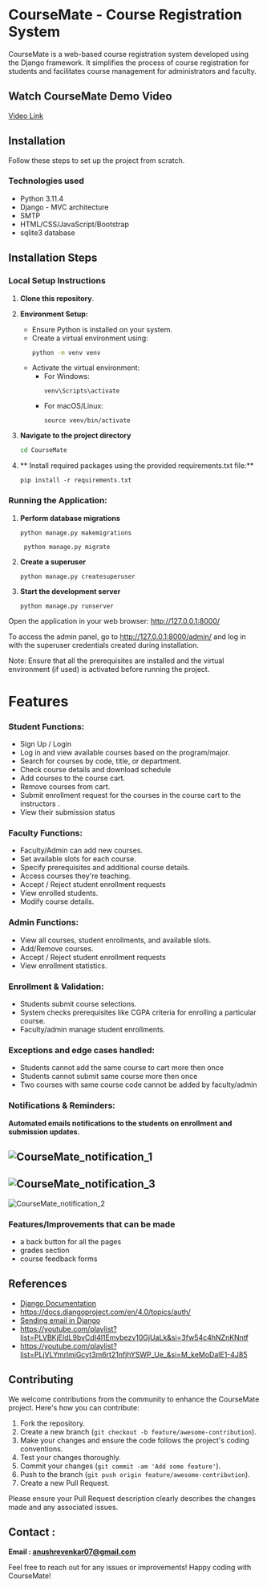 # CourseMate - Course Registration System

CourseMate is a web-based course registration system developed using the Django framework. It simplifies the process of course registration for students and facilitates course management for administrators and faculty.

## Watch CourseMate Demo Video

[Video Link](https://drive.google.com/file/d/1SXEztR2rfXsj0CFK44OlWZoXUXs6pazI/view?usp=drive_link) 

## Installation

Follow these steps to set up the project from scratch.

### Technologies used

- Python 3.11.4
- Django - MVC architecture
- SMTP
- HTML/CSS/JavaScript/Bootstrap
- sqlite3 database


## Installation Steps

### Local Setup Instructions
1. **Clone this repository**.

2. **Environment Setup:**
   - Ensure Python is installed on your system.
   - Create a virtual environment using:
     ```bash
     python -m venv venv
     ```
   - Activate the virtual environment:
     - For Windows:
       ```
       venv\Scripts\activate
       ```
     - For macOS/Linux:
       ```
       source venv/bin/activate
       ```
  3. **Navigate to the project directory**
      ```bash
     cd CourseMate
      ```
     


4. ** Install required packages using the provided requirements.txt file:**
     ```
     pip install -r requirements.txt
     ```
 ### Running the Application:     
  1. **Perform database migrations**
      ```
      python manage.py makemigrations
      ```
      ```
       python manage.py migrate
      ```
  2. **Create a superuser**  
      ```
      python manage.py createsuperuser  
      ``` 
  3. **Start the development server**
      ```
     python manage.py runserver
       ```
Open the application in your web browser: http://127.0.0.1:8000/  

To access the admin panel, go to http://127.0.0.1:8000/admin/ and log in with the superuser credentials created during installation.  

Note: Ensure that all the prerequisites are installed and the virtual environment (if used) is activated before running the project.   


# Features

### Student Functions:
- Sign Up / Login
- Log in and view available courses based on the program/major.
- Search for courses by code, title, or department.
- Check course details and download schedule
- Add courses to the course cart.
- Remove courses from cart.
- Submit enrollment request for the courses in the course cart to the instructors  .
- View their submission status

### Faculty Functions:
- Faculty/Admin can add new courses.
- Set available slots for each course.
- Specify prerequisites and additional course details.
- Access courses they're teaching.
- Accept / Reject student enrollment requests
- View enrolled students.
- Modify course details.


### Admin Functions:
- View all courses, student enrollments, and available slots.
- Add/Remove courses.
-  Accept / Reject student enrollment requests
- View enrollment statistics.


### Enrollment & Validation:

- Students submit course selections.
- System checks prerequisites like CGPA criteria for enrolling a particular course.
- Faculty/admin manage student enrollments.

### Exceptions and edge cases handled:
- Students cannot add the same course to cart more then once
- Students cannot submit same course more then once
- Two courses with same course code cannot be added by faculty/admin


### Notifications & Reminders:

**Automated emails notifications to the students on enrollment and submission updates.**

![CourseMate_notification_1](https://github.com/anushrevankar24/IRIS_Rec23_221AI009_Django/assets/129506519/5c408ee8-e579-4258-bd0e-242aafb65597)
- 
![CourseMate_notification_3](https://github.com/anushrevankar24/IRIS_Rec23_221AI009_Django/assets/129506519/37285c70-612f-48de-b5b4-808170b37f28)
-
![CourseMate_notification_2](https://github.com/anushrevankar24/IRIS_Rec23_221AI009_Django/assets/129506519/221d9f8f-d6c9-43c3-9055-48675032221e)


### Features/Improvements that can be made
- a back button for all the pages
- grades section
- course feedback forms
  
## References

- [Django Documentation](https://docs.djangoproject.com/en/5.0/)
-  https://docs.djangoproject.com/en/4.0/topics/auth/
- [Sending email in Django](https://docs.djangoproject.com/en/5.0/topics/email/)
- https://youtube.com/playlist?list=PLVBKjEIdL9bvCdI4l1Emvbezv10GjUaLk&si=3fw54c4hNZnKNntf
- https://youtube.com/playlist?list=PLjVLYmrlmjGcyt3m6rt21nfjhYSWP_Ue_&si=M_keMoDalE1-4J85

## Contributing

We welcome contributions from the community to enhance the CourseMate project. Here's how you can contribute:

1. Fork the repository.
2. Create a new branch (`git checkout -b feature/awesome-contribution`).
3. Make your changes and ensure the code follows the project's coding conventions.
4. Test your changes thoroughly.
5. Commit your changes (`git commit -am 'Add some feature'`).
6. Push to the branch (`git push origin feature/awesome-contribution`).
7. Create a new Pull Request.

Please ensure your Pull Request description clearly describes the changes made and any associated issues.

## Contact :
 **Email : anushrevenkar07@gmail.com**

Feel free to reach out for any issues or improvements! Happy coding with CourseMate!





